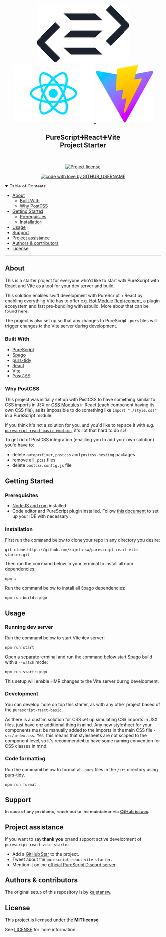 <h1 align="center">
  <a href="https://github.com/kajetansw/purescript-react-vite-starter">
    <img src="docs/images/purescript-logo.png" alt="PureScript logo" height="185">
    <img src="docs/images/react-logo.png" alt="React logo" height="185">
    <img src="docs/images/vite-logo.png" alt="Vite logo" height="185">
  </a>
</h1>

<div align="center">
  <h2>PureScript➕React➕Vite <br>Project Starter</h2>
</div>

<div align="center">
<br />

[![Project license](https://img.shields.io/github/license/kajetansw/purescript-react-vite-starter.svg?style=flat-square)](LICENSE)

[![code with love by GITHUB_USERNAME](https://img.shields.io/badge/%3C%2F%3E%20with%20%E2%99%A5%20by-kajetansw-ff1414.svg?style=flat-square)](https://github.com/kajetansw)

</div>

<details open="open">
<summary>Table of Contents</summary>

- [About](#about)
  - [Built With](#built-with)
  - [Why PostCSS](#why-postcss)
- [Getting Started](#getting-started)
  - [Prerequisites](#prerequisites)
  - [Installation](#installation)
- [Usage](#usage)
- [Support](#support)
- [Project assistance](#project-assistance)
- [Authors & contributors](#authors--contributors)
- [License](#license)

</details>

---

## About

This is a starter project for everyone who'd like to start with PureScript with React and Vite as 
a tool for your dev server and build. 

This solution enables swift development with PureScript + React by enabling everything Vite has
to offer e.g. 
[Hot Module Replacement](https://vitejs.dev/guide/features.html#hot-module-replacement), a plugin ecosystem
and fast pre-bundling with esbuild. More about that can be found [here](https://vitejs.dev/guide/why.html).

The project is also set up so that any changes to PureScript `.purs` files will trigger changes
to the Vite server during development.


### Built With

- [PureScript](https://www.purescript.org/)
- [Spago](https://github.com/purescript/spago)
- [purs-tidy](https://github.com/purescript/spago)
- [React](https://reactjs.org/)
- [Vite](https://vitejs.dev/)
- [PostCSS](https://postcss.org/)

### Why PostCSS

This project was initially set up with PostCSS to have something similar to CSS imports in JSX or 
[CSS Modules](https://create-react-app.dev/docs/adding-a-css-modules-stylesheet/) 
in React (each component having its own CSS file), as its impossible to do something like `import "./style.css"`
in a PureScript module.

If you think it's not a solution for you, and you'd like to replace it with e.g. [`purescript-react-basic-emotion`](https://github.com/lumihq/purescript-react-basic-emotion),
it's not that hard to do so!

To get rid of PostCSS integration (enabling you to add your own solution) you'd have to:
- delete `autoprefixer`, `postcss` and `postcss-nesting` packages
- remove all `.pcss` files
- delete `postcss.config.js` file

## Getting Started

### Prerequisites

- [NodeJS and npm](https://nodejs.org/en/download/) installed
- Code editor and PureScript plugin installed. Follow [this document](https://discourse.purescript.org/t/recommended-tooling-for-purescript-in-2020/1615#editor-support-4)
to set up your IDE with necessary .

### Installation

First run the command below to clone your repo in any directory you desire:
```shell
git clone https://github.com/kajetansw/purescript-react-vite-starter.git
```

Then run the command below in your terminal to install all npm dependencies:
```shell
npm i
```

Run the command below to install all Spago dependencies:
```shell
npm run build:spago
```

## Usage

### Running dev server

Run the command below to start Vite dev server:
```shell
npm run start
```

Open a separate terminal and run the command below start Spago build with a `--watch` mode:
```shell
npm run start:spago
```

This setup will enable HMR changes to the Vite server during development.

### Development

You can develop more on top this starter, as with any other project based of the `purescript-react-basic`.

As there is a custom solution for CSS set up simulating CSS imports in JSX files, just have one
additional thing in mind. Any new stylesheet for your components must be manually added to the imports
in the main CSS file - `src/index.css`. Yes, this means that stylesheets are not scoped to the
component level, so it's recommended to have some naming convention for CSS classes in mind.


### Code formatting

Run the command below to format all `.purs` files in the `/src` directory using 
[purs-tidy](https://github.com/purescript/spago).
```shell
npm run format
```


## Support

In case of any problems, reach out to the maintainer via 
[GitHub issues](https://github.com/kajetansw/REPO_SLUG/issues/new).


## Project assistance

If you want to say **thank you** or/and support active development of `purescript-react-vite-starter`:

- Add a [GitHub Star](https://github.com/kajetansw/purescript-react-vite-starter) to the project.
- Tweet about the `purescript-react-vite-starter`.
- Mention it on the [official PureScript Discord server](https://purescript.org/chat).


## Authors & contributors

The original setup of this repository is by [kajetansw](https://github.com/kajetansw).


## License

This project is licensed under the **MIT license**.

See [LICENSE](LICENSE) for more information.

